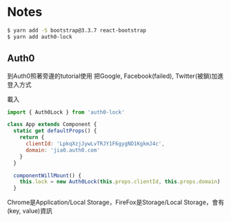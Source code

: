 # Notes
```bash
$ yarn add -S bootstrap@3.3.7 react-bootstrap
$ yarn add auth0-lock
```
## Auth0

到Auth0照著旁邊的tutorial使用
把Google, Facebook(failed), Twitter(被鎖)加進登入方式

載入
```js
import { Auth0Lock } from 'auth0-lock'

class App extends Component {
  static get defaultProps() {
    return {
      clientId: 'LpkqXzjJywLvTRJY1F6gygND1KgkmJ4c',
      domain: 'jia0.auth0.com'
    }
  }

  componentWillMount() {
    this.lock = new Auth0Lock(this.props.clientId, this.props.domain)
  }
```

Chrome是Application/Local Storage，FireFox是Storage/Local Storage，會有(key, value)資訊